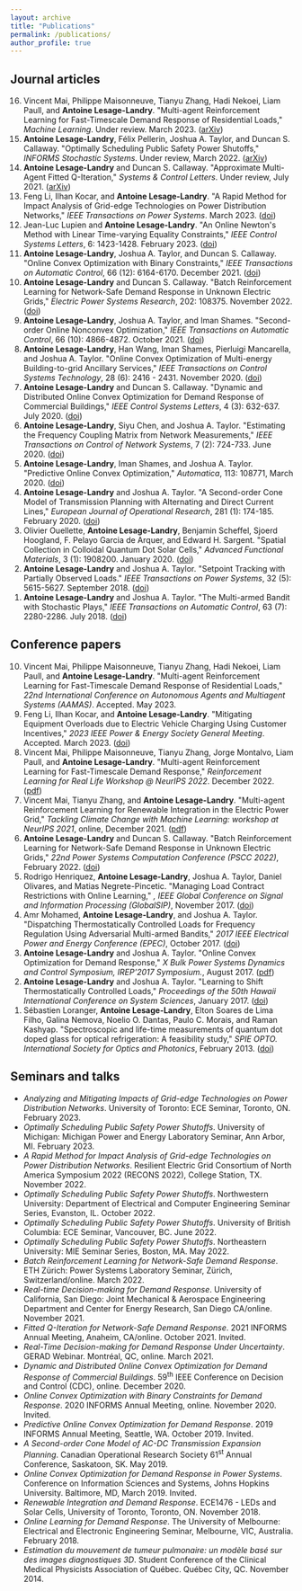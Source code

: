 ```yaml
---
layout: archive
title: "Publications"
permalink: /publications/
author_profile: true
---
```

<h2>Journal articles </h2>

<ol reversed='reversed'> 
   
<li> Vincent Mai, Philippe Maisonneuve, Tianyu Zhang, Hadi Nekoei, Liam Paull, and <b>Antoine Lesage-Landry</b>. "Multi-agent Reinforcement Learning for Fast-Timescale Demand Response of Residential Loads," <i>Machine Learning</i>. Under review. March 2023. (<a href="https://arxiv.org/abs/2301.02593">arXiv</a>)</li>   

<li><b>Antoine Lesage-Landry</b>, Félix Pellerin, Joshua A. Taylor, and Duncan S. Callaway. "Optimally Scheduling Public Safety Power Shutoffs," <i>INFORMS Stochastic Systems</i>. Under review, March 2022. (<a href="https://arxiv.org/abs/2203.02861">arXiv</a>)</li>
  
<li><b>Antoine Lesage-Landry</b> and Duncan S. Callaway. "Approximate Multi-Agent Fitted Q-Iteration," <i>Systems & Control Letters</i>. Under review, July 2021. (<a href="https://arxiv.org/abs/2104.09343">arXiv</a>)</li>

<li>Feng Li, Ilhan Kocar, and <b>Antoine Lesage-Landry</b>. "A Rapid Method for Impact Analysis of Grid-edge Technologies on Power Distribution Networks," <i>IEEE Transactions on Power Systems</i>. March 2023. (<a href="https://doi.org/10.1109/TPWRS.2023.3262421">doi</a>)</li>

<li>Jean-Luc Lupien and <b>Antoine Lesage-Landry</b>. "An Online Newton's Method with Linear Time-varying Equality
Constraints," <i>IEEE Control Systems Letters</i>, 6: 1423-1428. February 2023. (<a href="https://doi.org/10.1109/LCSYS.2023.3247359">doi</a>)</li> 
  
<li> <b>Antoine Lesage-Landry</b>, Joshua A. Taylor, and Duncan S. Callaway. "Online Convex Optimization with Binary Constraints," <i>IEEE Transactions on Automatic Control</i>, 66 (12): 6164-6170. December 2021. (<a href="https://doi.org/10.1109/TAC.2021.3061625">doi</a>)</li>
  
  <li> <b>Antoine Lesage-Landry</b> and Duncan S. Callaway. "Batch Reinforcement Learning for Network-Safe Demand
Response in Unknown Electric Grids," <i>Electric Power Systems Research</i>, 202: 108375. November 2022. (<a href="https://doi.org/10.1016/j.epsr.2022.108375">doi</a>)</li>
  
  <li> <b>Antoine Lesage-Landry</b>, Joshua A. Taylor, and Iman Shames. "Second-order Online Nonconvex Optimization," <i>IEEE Transactions on Automatic Control</i>, 66 (10): 4866-4872.  October 2021. (<a href="https://doi.org/10.1109/TAC.2020.3040372">doi</a>)</li>
  
  <li><b>Antoine Lesage-Landry</b>, Han Wang, Iman Shames, Pierluigi Mancarella, and Joshua A. Taylor. "Online Convex Optimization of Multi-energy Building-to-grid Ancillary Services," <i>IEEE Transactions on Control Systems Technology</i>, 28 (6): 2416 - 2431. November 2020. (<a href="https://doi.org/10.1109/TCST.2019.2944328">doi</a>)</li>
  
  <li> <b>Antoine Lesage-Landry</b> and Duncan S. Callaway. "Dynamic and Distributed Online Convex Optimization for Demand Response of Commercial Buildings," <i>IEEE Control Systems Letters</i>, 4 (3): 632-637. July 2020. (<a href="https://doi.org/10.1109/LCSYS.2020.2989110">doi</a>)</li>
  
  <li><b>Antoine Lesage-Landry</b>, Siyu Chen, and Joshua A. Taylor. "Estimating the Frequency Coupling Matrix from Network Measurements," <i>IEEE Transactions on Control of Network Systems</i>, 7 (2): 724-733. June 2020. (<a href="https://doi.org/10.1109/TCNS.2019.2940265">doi</a>)</li>
  
  <li><b>Antoine Lesage-Landry</b>, Iman Shames, and Joshua A. Taylor. "Predictive Online Convex Optimization," <i>Automatica</i>, 113: 108771, March 2020. (<a href="https://doi.org/10.1016/j.automatica.2019.108771">doi</a>)</li>
  
  <li><b>Antoine Lesage-Landry</b> and Joshua A. Taylor. "A Second-order Cone Model of Transmission Planning with Alternating and Direct Current Lines," <i>European Journal of Operational Research</i>, 281 (1): 174-185. February 2020. (<a href="https://doi.org/10.1016/j.ejor.2019.08.016">doi</a>) </li>
  
  <li> Olivier Ouellette, <b>Antoine Lesage-Landry</b>, Benjamin Scheffel, Sjoerd Hoogland, F. Pelayo Garcia de Arquer, and Edward H. Sargent. "Spatial Collection in Colloidal Quantum Dot Solar Cells," <i>Advanced Functional Materials</i>, 3 (1): 1908200. January 2020. (<a href="https://doi.org/10.1002/adfm.201908200">doi</a>)</li>

  <li><b>Antoine Lesage-Landry</b> and Joshua A. Taylor. "Setpoint Tracking with Partially Observed Loads." <i>IEEE Transactions on Power Systems</i>, 32 (5): 5615-5627. September 2018. (<a href="https://doi.org/10.1109/TPWRS.2018.2804353">doi</a>)</li>

  <li><b>Antoine Lesage-Landry</b> and Joshua A. Taylor. "The Multi-armed Bandit with Stochastic Plays," <i>IEEE Transactions on Automatic Control</i>, 63 (7): 2280-2286. July 2018. (<a href="https://doi.org/10.1109/TAC.2017.2765501">doi</a>)</li>

</ol>

<h2>Conference papers</h2>

<ol reversed='reversed'>
  
  
  <li> Vincent Mai, Philippe Maisonneuve, Tianyu Zhang, Hadi Nekoei, Liam Paull, and <b>Antoine Lesage-Landry</b>. "Multi-agent Reinforcement Learning for Fast-Timescale Demand Response of Residential Loads," <i>22nd International Conference on Autonomous Agents and Multiagent Systems (AAMAS)</i>. Accepted. May 2023. <!--(<a href="https://www.climatechange.ai/papers/neurips2021/71/paper.pdf">pdf</a>)--></li>

  <li>Feng Li, Ilhan Kocar, and <b>Antoine Lesage-Landry</b>. "Mitigating Equipment Overloads due to Electric Vehicle Charging Using Customer Incentives," <i>2023 IEEE Power & Energy Society General Meeting</i>. Accepted. March 2023. (<a href="https://doi.org/10.1109/TPWRS.2023.3262421">doi</a>)</li>
  
  <li> Vincent Mai, Philippe Maisonneuve, Tianyu Zhang, Jorge Montalvo, Liam Paull, and <b>Antoine Lesage-Landry</b>. "Multi-agent Reinforcement Learning for Fast-Timescale Demand Response," <i>Reinforcement Learning for Real Life Workshop @ NeurIPS 2022</i>. December 2022. (<a href="https://drive.google.com/file/d/1ZY__smdhekV-StirvwlA4HjT-qi6X1n2/view">pdf</a>)</li>
  
  <li> Vincent Mai, Tianyu Zhang, and <b>Antoine Lesage-Landry</b>. "Multi-agent Reinforcement Learning for Renewable Integration in the Electric Power Grid," <i>Tackling Climate Change with Machine Learning: workshop at NeurIPS 2021</i>, online, December 2021. (<a href="https://www.climatechange.ai/papers/neurips2021/71/paper.pdf">pdf</a>)</li>
  
  <li> <b>Antoine Lesage-Landry</b> and Duncan S. Callaway. "Batch Reinforcement Learning for Network-Safe Demand Response in Unknown Electric Grids," <i>22nd Power Systems Computation Conference (PSCC 2022)</i>, February 2022. (<a href="https://doi.org/10.1016/j.epsr.2022.108375">doi</a>)</li>
  
  <li> Rodrigo Henriquez, <b>Antoine Lesage-Landry</b>, Joshua A. Taylor, Daniel Olivares, and Matias Negrete-Pincetic. "Managing Load Contract Restrictions with Online Learning," <i>, IEEE Global Conference on Signal and Information Processing (GlobalSIP)</i>, November 2017. (<a href="https://doi.org/10.1109/GlobalSIP.2017.8309118">doi</a>)</li>
    
  <li> Amr Mohamed, <b>Antoine Lesage-Landry</b>, and Joshua A. Taylor. "Dispatching Thermostatically Controlled Loads for Frequency Regulation Using Adversarial Multi-armed Bandits," <i>2017 IEEE Electrical Power and Energy Conference (EPEC)</i>, October 2017. (<a href="https://doi.org/10.1109/EPEC.2017.8286168">doi</a>)</li>
  
  <li> <b>Antoine Lesage-Landry</b> and Joshua A. Taylor. "Online Convex Optimization for Demand Response," <i>X Bulk Power Systems Dynamics and Control Symposium, IREP’2017 Symposium.</i>, August 2017. (<a href="http://irep2017.inesctec.pt/conference-papers/conference-papers/paper7b5v8ssur.pdf">pdf</a>)</li>

  <li><b>Antoine Lesage-Landry</b> and Joshua A. Taylor. "Learning to Shift Thermostatically Controlled Loads,"  <i>Proceedings of the 50th Hawaii International Conference on System Sciences</i>, January 2017. (<a href="https://doi.org/10.24251/HICSS.2017.365">doi</a>)</li>  

  <li>Sébastien Loranger, <b>Antoine Lesage-Landry</b>, Elton Soares de Lima Filho, Galina Nemova, Noelio O. Dantas, Paulo C. Morais, and Raman Kashyap. "Spectroscopic and life-time measurements of quantum dot doped glass for optical refrigeration: A feasibility study," <i>SPIE OPTO. International Society for Optics and Photonics</i>, February 2013. (<a href="https://doi.org/10.1117/12.2002550">doi</a>)</li>  

</ol>

<h2>Seminars and talks</h2>

<ul style="list-style-type:disc;">

<li><i>Analyzing and Mitigating Impacts of Grid-edge Technologies on Power Distribution Networks</i>. University of Toronto: ECE Seminar, Toronto, ON. February 2023. </li>

<li><i>Optimally Scheduling Public Safety Power Shutoffs</i>. University of Michigan: Michigan Power and
Energy Laboratory Seminar, Ann Arbor, MI. February 2023. </li> 

<li><i>A Rapid Method for Impact Analysis of Grid-edge Technologies on Power Distribution Networks</i>. Resilient Electric Grid Consortium of North America Symposium 2022 (RECONS 2022), College Station, TX. November 2022. </li> 

<li><i>Optimally Scheduling Public Safety Power Shutoffs</i>. Northwestern University: Department of Electrical and Computer Engineering Seminar Series, Evanston, IL. October 2022. </li>   

<li><i>Optimally Scheduling Public Safety Power Shutoffs</i>. University of British Columbia: ECE Seminar, Vancouver, BC. June 2022. </li> 
  
<li><i>Optimally Scheduling Public Safety Power Shutoffs</i>. Northeastern University: MIE Seminar Series, Boston, MA. May 2022. </li>  
      
<li><i>Batch Reinforcement Learning for Network-Safe Demand Response</i>. ETH Zürich: Power Systems Laboratory Seminar, Zürich, Switzerland/online. March 2022. </li>
  
<li><i>Real-time Decision-making for Demand Response</i>. University of California, San Diego: Joint Mechanical & Aerospace Engineering Department and Center for Energy Research, San Diego CA/online. November 2021. </li>  
  
<li><i>Fitted Q-Iteration for Network-Safe Demand Response</i>. 2021 INFORMS Annual Meeting, Anaheim, CA/online. October 2021. Invited. </li>

<li><i>Real-Time Decision-making for Demand Response Under Uncertainty</i>. GERAD Webinar. Montréal, QC, online. March 2021. </li>   

<li><i>Dynamic and Distributed Online Convex Optimization for Demand Response of Commercial Buildings</i>. 59<sup>th</sup> IEEE Conference on Decision and Control (CDC), online. December 2020. </li>

<li><i>Online Convex Optimization with Binary Constraints for Demand Response</i>. 2020 INFORMS Annual Meeting, online. November 2020. Invited. </li>

<li><i>Predictive Online Convex Optimization for Demand Response</i>. 2019 INFORMS Annual Meeting, Seattle, WA. October 2019. Invited. </li>

<li><i>A Second-order Cone Model of AC-DC Transmission Expansion Planning</i>. Canadian Operational Research Society 61<sup>st</sup> Annual Conference, Saskatoon, SK. May 2019. </li>

<li><i>Online Convex Optimization for Demand Response in Power Systems</i>. Conference on Information Sciences and Systems, Johns Hopkins University. Baltimore, MD, March 2019. Invited. </li>

<li><i>Renewable Integration and Demand Response</i>. ECE1476 - LEDs and Solar Cells, University of Toronto, Toronto, ON. November 2018. </li>

<li><i>Online Learning for Demand Response</i>. The University of Melbourne: Electrical and Electronic Engineering Seminar, Melbourne, VIC, Australia. February 2018.</li>

<li><i>Estimation du mouvement de tumeur pulmonaire: un modèle basé sur des images diagnostiques 3D</i>. Student Conference of the Clinical Medical Physicists Association of Québec. Québec City, QC. November 2014. </li>

</ul>  

